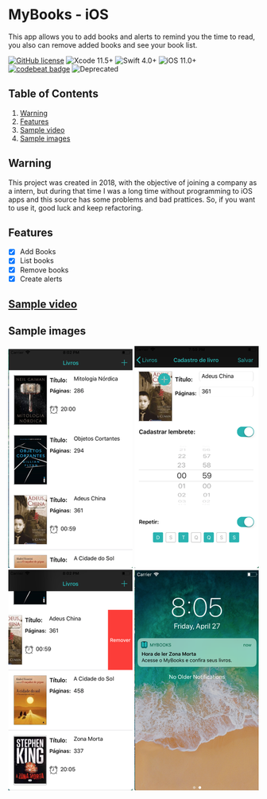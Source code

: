 # MyBooks - iOS

This app allows you to add books and alerts to remind you the time to read, you also can remove added books and see your book list.

[![GitHub license](https://img.shields.io/github/license/victorpereiradepaula/MyBooks)](https://github.com/victorpereiradepaula/MyBooks/blob/master/LICENSE)
![Xcode 11.5+](https://img.shields.io/badge/Xcode-11.5%2B-blue.svg)
![Swift 4.0+](https://img.shields.io/badge/Swift-4.0%2B-orange.svg)
![iOS 11.0+](https://img.shields.io/badge/iOS-11.0%2B-9cf)
[![codebeat badge](https://codebeat.co/badges/50d2ccf2-6472-41c0-96ab-ade831f5eb95)](https://codebeat.co/projects/github-com-victorpereiradepaula-mybooks-master)
![Deprecated](https://img.shields.io/badge/-deprecated-critical)

## Table of Contents

1. [Warning](#warning)
2. [Features](#features)
3. [Sample video](#sample-video)
4. [Sample images](#sample-images)

## Warning

This project was created in 2018, with the objective of joining a company as a intern, but during that time I was a long time without programming to iOS apps and this source has some problems and bad prattices.
So, if you want to use it, good luck and keep refactoring.

## Features

- [x] Add Books
- [x] List books
- [x] Remove books
- [x] Create alerts

## [Sample video](https://youtu.be/qUnnn6faAFw)

## Sample images
![List](/samples/list.png)
![Add](/samples/add.png)
![Remove](/samples/remove.png)
![Notification](/samples/notification.png)